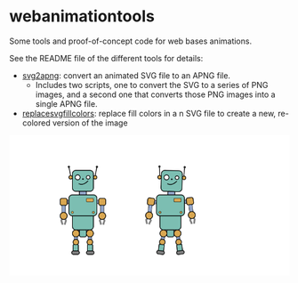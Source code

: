 # webanimationtools

Some tools and proof-of-concept code for web bases animations.

See the README file of the different tools for details:

* [svg2apng](./svg2apng): convert an animated SVG file to an APNG file.
    * Includes two scripts, one to convert the SVG to a series of PNG images, and a second one that converts those PNG images into a single APNG file.
* [replacesvgfillcolors](./replacesvgfillcolors): replace fill colors in a n SVG file to create a new, re-colored version of the image

![Animated robot](./images/robot_a.png)
